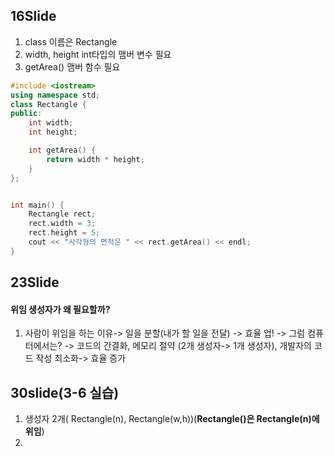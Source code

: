 ## 16Slide
1. class 이름은 Rectangle
2. width, height int타입의 맴버 변수 필요
3. getArea() 맴버 함수 필요
```c++
#include <iostream>
using namespace std;
class Rectangle {
public:
	int width;
	int height;

	int getArea() {
		return width * height;
	}
};


int main() {
	Rectangle rect;
	rect.width = 3;
	rect.height = 5;
	cout << "사각형의 면적은 " << rect.getArea() << endl;
}
```
## 23Slide

#### 위임 생성자가 왜 필요할까?

1. 사람이 위임을 하는 이유-> 일을 분할(내가 할 일을 전달)
-> 효율 업!  -> 그럼 컴퓨터에서는? -> 코드의 간결화, 
메모리 절약 (2개 생성자-> 1개 생성자), 개발자의 코드 작성 최소화-> 효율 증가
## 30slide(3-6 실습)

1. 생성자 2개( Rectangle(n), Rectangle(w,h))(**Rectangle()은 Rectangle(n)에 위임**)
2. 
